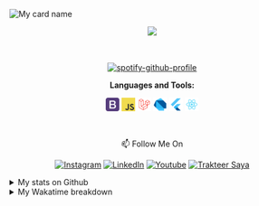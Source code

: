 ![My card name](https://cardivo.vercel.app/api?name=Muhammad%20Fadhila%20Abiyyu%20Faris&description=Hi,%20I'm%20a%20Full%20Stack%20Web%20Developer.%20Nice%20to%20meet%20you%20%F0%9F%91%8B&image=https://avatars.githubusercontent.com/u/bungyan-cyber?v=4v=4&backgroundColor=%23ecf0f1&instagram=Fadhila36&linkedin=M%20Fadhila%20Abiyyu%20Faris&github=Fadhila36&pattern=topography&colorPattern=%23eaeaea)

<div align="center">
  <p>
    <img src="https://komarev.com/ghpvc/?username=Fadhila36&label=VIEWS&style=plastic&color=lightgrey" />
  </p>
  <br/> 
  
  [![spotify-github-profile](https://spotify-github-profile.vercel.app/api/view?uid=fadhila36&cover_image=true&theme=novatorem&show_offline=true&bar_color=53b14f&bar_color_cover=true)](https://spotify-github-profile.vercel.app/api/view?uid=fadhila36&redirect=true)
  
  **Languages and Tools:**

  <code><img height="24px" src="https://raw.githubusercontent.com/github/explore/80688e429a7d4ef2fca1e82350fe8e3517d3494d/topics/bootstrap/bootstrap.png"></code>
  <code><img height="24px" src="https://raw.githubusercontent.com/github/explore/80688e429a7d4ef2fca1e82350fe8e3517d3494d/topics/javascript/javascript.png"></code>
  <code><img height="24px" src="https://raw.githubusercontent.com/github/explore/56a826d05cf762b2b50ecbe7d492a839b04f3fbf/topics/laravel/laravel.png"></code>
  <code><img height="24px" src="https://raw.githubusercontent.com/github/explore/80688e429a7d4ef2fca1e82350fe8e3517d3494d/topics/dart/dart.png"></code>
  <code><img height="24px" src="https://raw.githubusercontent.com/github/explore/80688e429a7d4ef2fca1e82350fe8e3517d3494d/topics/flutter/flutter.png"></code>
  <code><img height="24px" src="https://raw.githubusercontent.com/github/explore/80688e429a7d4ef2fca1e82350fe8e3517d3494d/topics/react/react.png"></code>
  
  <br/>

  <p>
    📫 Follow Me On
  </p>

  <p>
    <a href="https://www.instagram.com/fadhila36" target="_blank"><img src="https://img.shields.io/badge/Instagram-%23E4405F.svg?&style=flat-square&logo=instagram&logoColor=white" height="32px" alt="Instagram"></a>
    <a href="https://www.linkedin.com/in/muhammad-fadhila/" target="_blank"><img src="https://img.shields.io/badge/linkedin-%230077B5.svg?&style=for-the-badge&logo=linkedin&logoColor=white" height="32px" alt="LinkedIn"></a>
    <a href="https://www.youtube.com/channel/UC4QFPHRGJuzc9bMsuS_IkOw" target="_blank"><img src="https://img.shields.io/badge/youtube-%23FF0000.svg?&style=for-the-badge&logo=youtube&logoColor=white" height="32px" alt="Youtube"></a>
    <a href="https://trakteer.id/fadhila.36" target="_blank"><img id="wse-buttons-preview" src="https://cdn.trakteer.id/images/embed/trbtn-red-1.png" height="40" style="border:0px;height:40px;" alt="Trakteer Saya"></a>
  </p>
</div>

<details>
  <summary>My stats on Github</summary>
  <img src="https://github-readme-stats.vercel.app/api?username=Fadhila36&show_icons=true&hide_border=true&&count_private=true&include_all_commits=true">
  <img src="https://github-readme-stats.vercel.app/api/top-langs/?username=Fadhila36&theme=vue">
  <p align="center">
    <img src="https://github-readme-streak-stats.herokuapp.com?user=fadhila36&theme=tokyonight&hide_border=true" />
  </p>
</details>

<details>
  <summary>My Wakatime breakdown</summary>
  <p align="center">
    <img src="https://github-readme-stats.vercel.app/api/wakatime?username=fadhila36&layout=compact&theme=vue" />
    <img src="https://github-readme-activity-graph.vercel.app/graph?username=Fadhila36&bg_color=ffcfe9&color=9e4c98&line=9e4c98&point=403d3d&area=true&hide_border=true" />
  </p>
</details>

<!--START_SECTION:waka-->

<!--END_SECTION:waka-->
